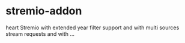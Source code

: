 # stremio-addon
heart Stremio with extended year filter support and with multi sources stream requests and with ...
